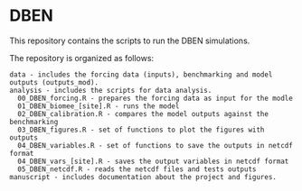 # DBEN

This repository contains the scripts to run the DBEN simulations.

The repository is organized as follows:

    data - includes the forcing data (inputs), benchmarking and model outputs (outputs_mod).
    analysis - includes the scripts for data analysis.
      00_DBEN_forcing.R - prepares the forcing data as input for the modle
      01_DBEN_biomee_[site].R - runs the model
      02_DBEN_calibration.R - compares the model outputs against the benchmarking
      03_DBEN_figures.R - set of functions to plot the figures with outputs
      04_DBEN_variables.R - set of functions to save the outputs in netcdf format
      04_DBEN_vars_[site].R - saves the output variables in netcdf format
      05_DBEN_netcdf.R - reads the netcdf files and tests outputs
    manuscript - includes documentation about the project and figures.
